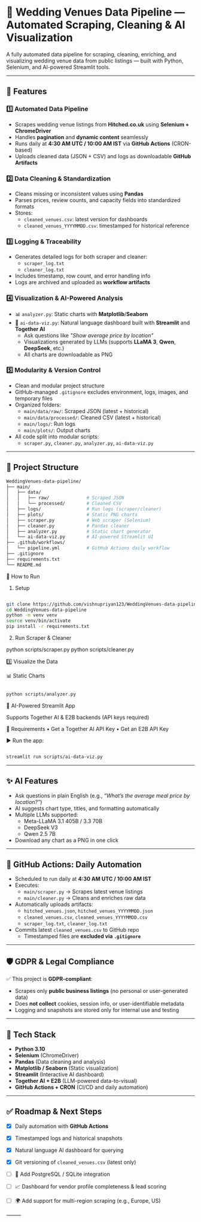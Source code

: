 # 🤖 Wedding Venues Data Pipeline — Automated Scraping, Cleaning & AI Visualization

A fully automated data pipeline for scraping, cleaning, enriching, and visualizing wedding venue data from public listings — built with Python, Selenium, and AI-powered Streamlit tools.

---

## 🚀 Features

### 1️⃣ Automated Data Pipeline
- Scrapes wedding venue listings from **Hitched.co.uk** using **Selenium + ChromeDriver**
- Handles **pagination** and **dynamic content** seamlessly
- Runs daily at **4:30 AM UTC / 10:00 AM IST** via **GitHub Actions** (CRON-based)
- Uploads cleaned data (JSON + CSV) and logs as downloadable **GitHub Artifacts**

### 2️⃣ Data Cleaning & Standardization
- Cleans missing or inconsistent values using **Pandas**
- Parses prices, review counts, and capacity fields into standardized formats
- Stores:
  - `cleaned_venues.csv`: latest version for dashboards
  - `cleaned_venues_YYYYMMDD.csv`: timestamped for historical reference

### 3️⃣ Logging & Traceability
- Generates detailed logs for both scraper and cleaner:
  - `scraper_log.txt`
  - `cleaner_log.txt`
- Includes timestamp, row count, and error handling info
- Logs are archived and uploaded as **workflow artifacts**

### 4️⃣ Visualization & AI-Powered Analysis
- 📊 `analyzer.py`: Static charts with **Matplotlib**/**Seaborn**
- 🤖 `ai-data-viz.py`: Natural language dashboard built with **Streamlit** and **Together AI**
  - Ask questions like _"Show average price by location"_
  - Visualizations generated by LLMs (supports **LLaMA 3**, **Qwen**, **DeepSeek**, etc.)
  - All charts are downloadable as PNG

### 5️⃣ Modularity & Version Control
- Clean and modular project structure
- GitHub-managed `.gitignore` excludes environment, logs, images, and temporary files
- Organized folders:
  - `main/data/raw/`: Scraped JSON (latest + historical)
  - `main/data/processed/`: Cleaned CSV (latest + historical)
  - `main/logs/`: Run logs
  - `main/plots/`: Output charts
- All code split into modular scripts:
  - `scraper.py`, `cleaner.py`, `analyzer.py`, `ai-data-viz.py`
---

## 📁 Project Structure

```bash
WeddingVenues-data-pipeline/
├── main/
│   ├── data/
│   │   ├── raw/              # Scraped JSON
│   │   └── processed/        # Cleaned CSV
│   ├── logs/                 # Run logs (scraper/cleaner)
│   ├── plots/                # Static PNG charts
│   ├── scraper.py            # Web scraper (Selenium)
│   ├── cleaner.py            # Pandas cleaner
│   ├── analyzer.py           # Static chart generator
│   └── ai-data-viz.py        # AI-powered Streamlit UI
├── .github/workflows/
│   └── pipeline.yml          # GitHub Actions daily workflow
├── .gitignore
├── requirements.txt
└── README.md
```

🚀 How to Run

1. Setup

```bash

git clone https://github.com/vishnupriyan123/WeddingVenues-data-pipeline.git
cd WeddingVenues-data-pipeline
python -m venv venv
source venv/bin/activate
pip install -r requirements.txt
```
2.  Run Scraper & Cleaner

python scripts/scraper.py
python scripts/cleaner.py

3️⃣ Visualize the Data

📊 Static Charts


```bash

python scripts/analyzer.py
```
🤖 AI-Powered Streamlit App

Supports Together AI & E2B backends (API keys required)

🔐 Requirements
	•	Get a Together AI API Key
	•	Get an E2B API Key

▶️ Run the app:

```bash

streamlit run scripts/ai-data-viz.py
```
---

## ✨ AI Features

- Ask questions in plain English (e.g., _“What’s the average meal price by location?”_)
- AI suggests chart type, titles, and formatting automatically
- Multiple LLMs supported:
  - Meta-LLaMA 3.1 405B / 3.3 70B
  - DeepSeek V3
  - Qwen 2.5 7B
- Download any chart as a PNG in one click

---

## 🔁 GitHub Actions: Daily Automation

- Scheduled to run daily at **4:30 AM UTC / 10:00 AM IST**
- Executes:
  - `main/scraper.py` → Scrapes latest venue listings
  - `main/cleaner.py` → Cleans and enriches raw data
- Automatically uploads artifacts:
  - `hitched_venues.json`, `hitched_venues_YYYYMMDD.json`
  - `cleaned_venues.csv`, `cleaned_venues_YYYYMMDD.csv`
  - `scraper_log.txt`, `cleaner_log.txt`
- Commits latest `cleaned_venues.csv` to GitHub repo
  - Timestamped files are **excluded via `.gitignore`**

---

## 🛡️ GDPR & Legal Compliance

✅ This project is **GDPR-compliant**:
- Scrapes only **public business listings** (no personal or user-generated data)
- Does **not collect** cookies, session info, or user-identifiable metadata
- Logging and snapshots are stored only for internal use and testing

---

## 🧠 Tech Stack

- **Python 3.10**
- **Selenium** (ChromeDriver)
- **Pandas** (Data cleaning and analysis)
- **Matplotlib / Seaborn** (Static visualization)
- **Streamlit** (Interactive AI dashboard)
- **Together AI + E2B** (LLM-powered data-to-visual)
- **GitHub Actions + CRON** (CI/CD and daily automation)

---

## ✅ Roadmap & Next Steps

- [x] Daily automation with **GitHub Actions**
- [x] Timestamped logs and historical snapshots
- [x] Natural language AI dashboard for querying
- [x] Git versioning of `cleaned_venues.csv` (latest only)
- [ ] 💾 Add PostgreSQL / SQLite integration
- [ ] 📈 Dashboard for vendor profile completeness & lead scoring
- [ ] 🌍 Add support for multi-region scraping (e.g., Europe, US)


⸻
